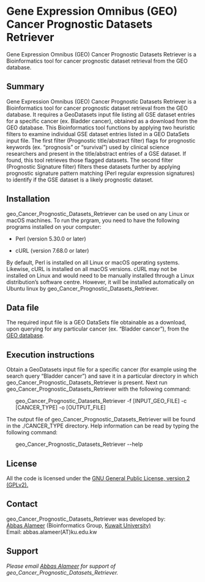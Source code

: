 # Gene Expression Omnibus (GEO) Cancer Prognostic Datasets Retriever
Gene Expression Omnibus (GEO) Cancer Prognostic Datasets Retriever is a Bioinformatics tool for cancer prognostic dataset retrieval from the GEO database.

## Summary
Gene Expression Omnibus (GEO) Cancer Prognostic Datasets Retriever is a Bioinformatics tool for cancer prognostic dataset retrieval from the GEO database. It requires a GeoDatasets input file listing all GSE dataset entries for a specific cancer (ex. Bladder cancer), obtained as a download from the GEO database. This Bioinformatics tool functions by applying two heuristic filters to examine individual GSE dataset entries listed in a GEO DataSets input file. The first filter (Prognostic title/abstract filter) flags for prognostic keywords (ex. “prognosis” or “survival”) used by clinical science researchers and present in the title/abstract entries of a GSE dataset. If found, this tool retrieves those flagged datasets. The second filter (Prognostic Signature filter) filters these datasets further by applying prognostic signature pattern matching (Perl regular expression signatures) to identify if the GSE dataset is a likely prognostic dataset.

## Installation
geo_Cancer_Prognostic_Datasets_Retriever can be used on any Linux or macOS machines. To run the prgram, you need to have the following programs installed on your computer:

<p><ul><li>Perl (version 5.30.0 or later)</li></ul></p>
<p><ul><li>cURL (version 7.68.0 or later)</li></ul></p>
By default, Perl is installed on all Linux or macOS operating systems. Likewise, cURL is installed on all macOS versions. cURL may not be installed on Linux and would need to be manually installed through a Linux distribution’s software centre. However, it will be installed automatically on Ubuntu linux by geo_Cancer_Prognostic_Datasets_Retriever.

## Data file
The required input file is a GEO DataSets file obtainable as a download, upon querying for any particular cancer (ex. “Bladder cancer”), from the <a href="https://www.ncbi.nlm.nih.gov/geo/">GEO database</a>. 

## Execution instructions
Obtain a GeoDatasets input file for a specific cancer (for example using the search query “Bladder cancer”) and save it in a particular directory in which geo_Cancer_Prognostic_Datasets_Retriever is present. Next run geo_Cancer_Prognostic_Datasets_Retriever with the following command:

<p><ul>geo_Cancer_Prognostic_Datasets_Retriever -f [INPUT_GEO_FILE] -c [CANCER_TYPE] -o [OUTPUT_FILE]</ul></p>

The output file of geo_Cancer_Prognostic_Datasets_Retriever will be found in the ./CANCER_TYPE directory. Help information can be read by typing the following command:  

<p><ul>geo_Cancer_Prognostic_Datasets_Retriever --help</ul></p>

## License
All the code is licensed under the <a href="http://www.gnu.org/licenses/gpl-2.0-standalone.html">GNU General Public License, version 2 (GPLv2).</a> 

## Contact
geo_Cancer_Prognostic_Datasets_Retriever was developed by:<br> 
<a href="http://kuweb.ku.edu.kw/biosc/People/AcademicStaff/Dr.AbbasAlameer/index.htm">Abbas Alameer</a> (Bioinformatics Group, <a href="http://kuweb.ku.edu.kw/ku/index.htm">Kuwait University)</a><br>
Email: abbas.alameer(AT)ku.edu.kw

## Support
<address>Please email <a href="mailto:abbas.alameer@ku.edu.kw">Abbas Alameer</a> for support of geo_Cancer_Prognostic_Datasets_Retriever.</address>
